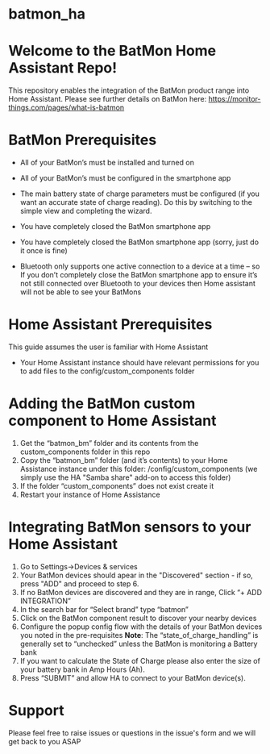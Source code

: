 # batmon_ha
# Welcome to the BatMon Home Assistant Repo!

This repository enables the integration of the BatMon product range into Home Assistant.
Please see further details on BatMon here: https://monitor-things.com/pages/what-is-batmon

# BatMon Prerequisites

 - All of your BatMon’s must be installed and turned on
   
 - All of your BatMon’s must be configured in the smartphone app
   
 - The main battery state of charge parameters must be configured (if
   you want an accurate state of charge reading). Do this by switching to the simple view and completing the wizard.
   
 - You have completely closed the BatMon smartphone app
   
-  You have completely closed the BatMon smartphone app (sorry, just do it once is fine)
   
-  Bluetooth only supports one active connection to a device at a time –
   so If you don’t completely close the BatMon smartphone app to ensure
   it’s not still connected over Bluetooth to your devices then Home
   assistant will not be able to see your BatMons

# Home Assistant Prerequisites

This guide assumes the user is familiar with Home Assistant

- Your Home Assistant instance should have relevant permissions for you to add files to the config/custom_components folder

# Adding the BatMon custom component to Home Assistant

 1. Get the “batmon_bm” folder and its contents from the custom_components
    folder in this repo
  2.  Copy the “batmon_bm” folder (and it’s contents) to your Home Assistance
    instance under this folder: /config/custom_components  (we simply use the HA "Samba share" add-on to access this folder)
  3. If the folder “custom_components” does not exist create it  
  4. Restart your instance of Home Assistance

# Integrating BatMon sensors to your Home Assistant

1. Go to Settings->Devices & services
2. Your BatMon devices should apear in the "Discovered" section - if so, press "ADD" and proceed to step 6.
3. If no BatMon devices are discovered and they are in range, Click “+ ADD INTEGRATION”
4. In the search bar for “Select brand” type “batmon”
5. Click on the BatMon component result to discover your nearby devices
6. Configure the popup config flow with the details of your BatMon devices you noted in the pre-requisites
**Note**: The “state_of_charge_handling” is generally set to “unchecked” unless the BatMon is monitoring a Battery bank
7. If you want to calculate the State of Charge please also enter the size of your battery bank in Amp Hours (Ah).
8. Press “SUBMIT” and allow HA to connect to your BatMon device(s).

# Support
Please feel free to raise issues or questions in the issue's form and we will get back to you ASAP 
